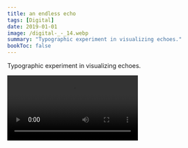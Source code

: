 ```yaml
---
title: an endless echo
tags: [Digital]
date: 2019-01-01
image: /digital-_-_14.webp
summary: "Typographic experiment in visualizing echoes."
bookToc: false
---
```

Typographic experiment in visualizing echoes.

![](/HYPERSPEKTIV.mov)